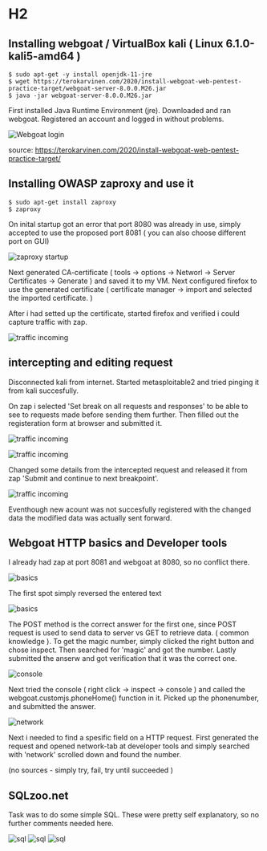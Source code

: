 # H2

## Installing webgoat / VirtualBox kali ( Linux 6.1.0-kali5-amd64 ) 

    $ sudo apt-get -y install openjdk-11-jre
    $ wget https://terokarvinen.com/2020/install-webgoat-web-pentest-practice-target/webgoat-server-8.0.0.M26.jar
    $ java -jar webgoat-server-8.0.0.M26.jar

First installed Java Runtime Environment (jre). Downloaded and ran webgoat. Registered an account and logged in without problems. 

![Webgoat login](https://github.com/t-t-r/Penetration-testing-course-2023/blob/main/img/wglogin.jpg)

source: https://terokarvinen.com/2020/install-webgoat-web-pentest-practice-target/

## Installing OWASP zaproxy and use it

    $ sudo apt-get install zaproxy
    $ zaproxy

On inital startup got an error that port 8080 was already in use, simply accepted to use the proposed port 8081 ( you can also choose different port on GUI)

![zaproxy startup](https://github.com/t-t-r/Penetration-testing-course-2023/blob/main/img/zaproxy.jpg)

Next generated CA-certificate ( tools -> options -> Networl -> Server Certificates -> Generate ) and  saved it to my VM. Next configured firefox to use the generated certificate ( certificate manager -> import and selected the imported certificate. )

After i had setted up the certificate, started firefox and verified i could capture traffic with zap.

![traffic incoming](https://github.com/t-t-r/Penetration-testing-course-2023/blob/main/img/zap_works.jpg)

## intercepting and editing request

Disconnected kali from internet. Started metasploitable2 and tried pinging it from kali succesfully.

On zap i selected 'Set break on all requests and responses' to be able to see to requests made before sending them further. Then filled out the registeration form at browser and submitted it.

![traffic incoming](https://github.com/t-t-r/Penetration-testing-course-2023/blob/main/img/register.jpg)

![traffic incoming](https://github.com/t-t-r/Penetration-testing-course-2023/blob/main/img/register2.jpg)

Changed some details from the intercepted request and released it from zap 'Submit and continue to next breakpoint'.

![traffic incoming](https://github.com/t-t-r/Penetration-testing-course-2023/blob/main/img/register3.jpg)

Eventhough new acount was not succesfully registered with the changed data the modified data was actually sent forward.

## Webgoat HTTP basics and Developer tools

I already had zap at port 8081 and webgoat at 8080, so no conflict there.

![basics](https://github.com/t-t-r/Penetration-testing-course-2023/blob/main/img/basics.jpg)

The first spot simply reversed the entered text

![basics](https://github.com/t-t-r/Penetration-testing-course-2023/blob/main/img/inspect.jpg)

The POST method is the correct answer for the first one, since POST request is used to send data to server vs GET to retrieve data. ( common knowledge ). To get the magic number, simply clicked the right button and chose inspect. Then searched for 'magic' and got the number. Lastly submitted the anserw and got verification that it was the correct one.

![console](https://github.com/t-t-r/Penetration-testing-course-2023/blob/main/img/console.jpg)

Next tried the console ( right click -> inspect -> console ) and called the webgoat.customjs.phoneHome() function in it.
Picked up the phonenumber, and submitted the answer.

![network](https://github.com/t-t-r/Penetration-testing-course-2023/blob/main/img/network.jpg)

Next i needed to find a spesific field on a HTTP request. First generated the request and opened network-tab at developer tools and simply searched with 'network' scrolled down and found the number.

(no sources - simply try, fail, try until succeeded )

## SQLzoo.net

Task was to do some simple SQL. These were pretty self explanatory, so no further comments needed here.

![sql](https://github.com/t-t-r/Penetration-testing-course-2023/blob/main/img/SQL1.jpg)
![sql](https://github.com/t-t-r/Penetration-testing-course-2023/blob/main/img/SQL2.jpg)
![sql](https://github.com/t-t-r/Penetration-testing-course-2023/blob/main/img/SQL3.jpg)